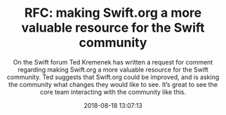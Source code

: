 ---
title: "RFC: making Swift.org a more valuable resource for the Swift community"
subtitle: "On the Swift forum Ted Kremenek has written a request for comment regarding making Swift.org a more valuable resource for the Swift community. Ted suggests that Swift.org could be improved, and is asking the community what changes they would like to see. It’s great to see the core team interacting with the community like this."
tags: ["forum","community"]
link: "https://forums.swift.org/t/rfc-making-swift-org-a-more-valuable-resource-for-the-swift-community/15303"
date: "2018-08-18 13:07:13"
---